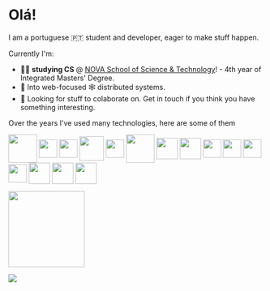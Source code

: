 # Olá!

I am a portuguese 🇵🇹 student and developer, eager to make stuff happen.

Currently I'm:

- 👨‍🎓 **studying CS** @ [NOVA School of Science & Technology](https://www.fct.unl.pt/)! - 4th year of Integrated Masters' Degree.
- 🔎 Into web-focused 🕸️ distributed systems.
- 🌟 Looking for stuff to colaborate on. Get in touch if you think you have something interesting.

Over the years I've used many technologies, here are some of them
<div style="display: inline">
<p>
<img align=center src="https://upload.wikimedia.org/wikipedia/pt/thumb/3/30/Java_programming_language_logo.svg/1200px-Java_programming_language_logo.svg.png" height="56">
<img align=center src="https://upload.wikimedia.org/wikipedia/commons/thumb/9/99/Unofficial_JavaScript_logo_2.svg/1024px-Unofficial_JavaScript_logo_2.svg.png" height="36">
<img align=center src="https://upload.wikimedia.org/wikipedia/commons/thumb/4/4c/Typescript_logo_2020.svg/1024px-Typescript_logo_2020.svg.png" height="36"> 
<img align=center src="https://icons.iconarchive.com/icons/papirus-team/papirus-apps/512/tux-icon.png" height="48">
<img align=center src="https://upload.wikimedia.org/wikipedia/commons/thumb/3/3f/Linux_Mint_logo_without_wordmark.svg/1200px-Linux_Mint_logo_without_wordmark.svg.png" height="36">
<img align=center src="https://img.icons8.com/plasticine/100/000000/bash.png" height="56">
<img align=center src="https://i0.wp.com/www.primefaces.org/wp-content/uploads/2017/09/feature-react.png" height="42">
  <img align=center src="https://www.shareicon.net/data/256x256/2015/10/06/112724_development_512x512.png" height="42">
<img align=center src="https://upload.wikimedia.org/wikipedia/commons/8/87/Sql_data_base_with_logo.png" height="36">
<img align=center src="https://cdn.worldvectorlogo.com/logos/c--4.svg" height="36">
<img align=center src="https://upload.wikimedia.org/wikipedia/commons/thumb/c/c3/Python-logo-notext.svg/2048px-Python-logo-notext.svg.png" height="36">
<img align=center src="https://upload.wikimedia.org/wikipedia/commons/1/19/C_Logo.png" height="36">
<img align=center src="https://cdn.iconscout.com/icon/free/png-256/redis-3-1175053.png" height="42">
  <img align=center src="https://swimburger.net/media/ppnn3pcl/azure.png" height="42">
  <img align=center src="https://btihen.me/post_ruby_rails/rails_6_1_tailwind_2_0_alpinejs/featured.png" height="42">
<p>
</div>

<!--- <img height="150em" src="https://github-readme-stats.vercel.app/api?username=JonhyOliveira&show_icons=true&theme=prussian&include_all_commits=true&count_private=true"/> --->
<img height="150em" src="https://github-readme-stats.vercel.app/api/top-langs/?username=JonhyOliveira&layout=compact&langs_count=6&theme=prussian"/>

![](https://komarev.com/ghpvc/?username=JonhyOliveira&color=blue&style=flat-square)
